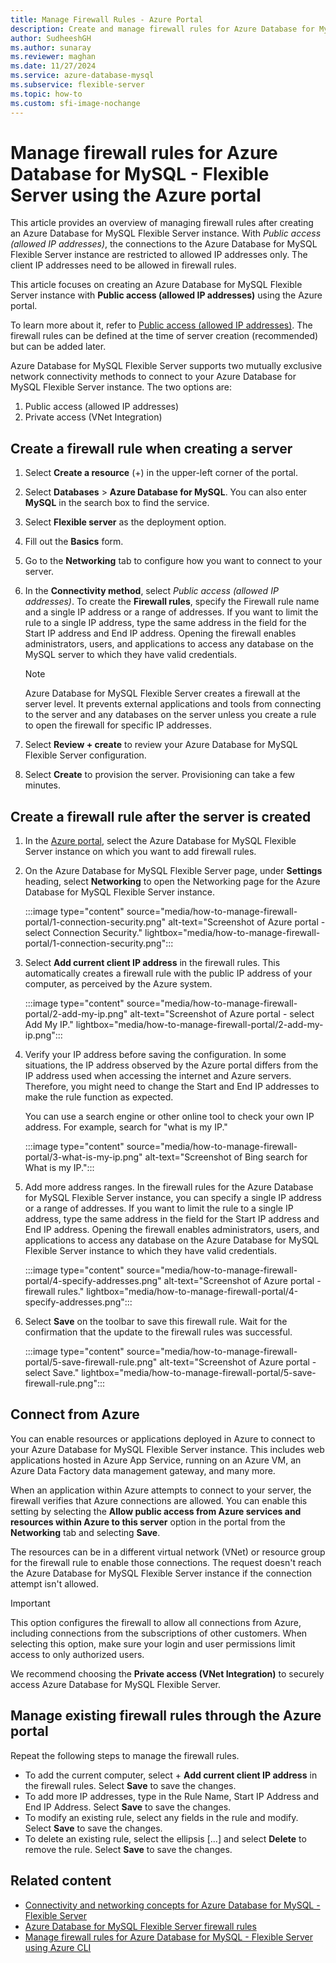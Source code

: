 ```yaml
---
title: Manage Firewall Rules - Azure Portal
description: Create and manage firewall rules for Azure Database for MySQL - Flexible Server using the Azure portal.
author: SudheeshGH
ms.author: sunaray
ms.reviewer: maghan
ms.date: 11/27/2024
ms.service: azure-database-mysql
ms.subservice: flexible-server
ms.topic: how-to
ms.custom: sfi-image-nochange
---
```


# Manage firewall rules for Azure Database for MySQL - Flexible Server using the Azure portal

This article provides an overview of managing firewall rules after creating an Azure Database for MySQL Flexible Server instance. With *Public access (allowed IP addresses)*, the connections to the Azure Database for MySQL Flexible Server instance are restricted to allowed IP addresses only. The client IP addresses need to be allowed in firewall rules.

This article focuses on creating an Azure Database for MySQL Flexible Server instance with **Public access (allowed IP addresses)** using the Azure portal.

To learn more about it, refer to [Public access (allowed IP addresses)](./concepts-networking-public.md#public-access-allowed-ip-addresses). The firewall rules can be defined at the time of server creation (recommended) but can be added later.

Azure Database for MySQL Flexible Server supports two mutually exclusive network connectivity methods to connect to your Azure Database for MySQL Flexible Server instance. The two options are:

1. Public access (allowed IP addresses)
1. Private access (VNet Integration)

## Create a firewall rule when creating a server

1. Select **Create a resource** (+) in the upper-left corner of the portal.
1. Select **Databases** > **Azure Database for MySQL**. You can also enter **MySQL** in the search box to find the service.
1. Select **Flexible server** as the deployment option.
1. Fill out the **Basics** form.
1. Go to the **Networking** tab to configure how you want to connect to your server.
1. In the **Connectivity method**, select *Public access (allowed IP addresses)*. To create the **Firewall rules**, specify the Firewall rule name and a single IP address or a range of addresses. If you want to limit the rule to a single IP address, type the same address in the field for the Start IP address and End IP address. Opening the firewall enables administrators, users, and applications to access any database on the MySQL server to which they have valid credentials.

   > [!NOTE]  
   > Azure Database for MySQL Flexible Server creates a firewall at the server level. It prevents external applications and tools from connecting to the server and any databases on the server unless you create a rule to open the firewall for specific IP addresses.

1. Select **Review + create** to review your Azure Database for MySQL Flexible Server configuration.
1. Select **Create** to provision the server. Provisioning can take a few minutes.

## Create a firewall rule after the server is created

1. In the [Azure portal](https://portal.azure.com/), select the Azure Database for MySQL Flexible Server instance on which you want to add firewall rules.

1. On the Azure Database for MySQL Flexible Server page, under **Settings** heading, select **Networking** to open the Networking page for the Azure Database for MySQL Flexible Server instance.

   :::image type="content" source="media/how-to-manage-firewall-portal/1-connection-security.png" alt-text="Screenshot of Azure portal - select Connection Security." lightbox="media/how-to-manage-firewall-portal/1-connection-security.png":::

1. Select **Add current client IP address** in the firewall rules. This automatically creates a firewall rule with the public IP address of your computer, as perceived by the Azure system.

   :::image type="content" source="media/how-to-manage-firewall-portal/2-add-my-ip.png" alt-text="Screenshot of Azure portal - select Add My IP." lightbox="media/how-to-manage-firewall-portal/2-add-my-ip.png":::

1. Verify your IP address before saving the configuration. In some situations, the IP address observed by the Azure portal differs from the IP address used when accessing the internet and Azure servers. Therefore, you might need to change the Start and End IP addresses to make the rule function as expected.

   You can use a search engine or other online tool to check your own IP address. For example, search for "what is my IP."

   :::image type="content" source="media/how-to-manage-firewall-portal/3-what-is-my-ip.png" alt-text="Screenshot of Bing search for What is my IP.":::

1. Add more address ranges. In the firewall rules for the Azure Database for MySQL Flexible Server instance, you can specify a single IP address or a range of addresses. If you want to limit the rule to a single IP address, type the same address in the field for the Start IP address and End IP address. Opening the firewall enables administrators, users, and applications to access any database on the Azure Database for MySQL Flexible Server instance to which they have valid credentials.

   :::image type="content" source="media/how-to-manage-firewall-portal/4-specify-addresses.png" alt-text="Screenshot of Azure portal - firewall rules." lightbox="media/how-to-manage-firewall-portal/4-specify-addresses.png":::

1. Select **Save** on the toolbar to save this firewall rule. Wait for the confirmation that the update to the firewall rules was successful.

   :::image type="content" source="media/how-to-manage-firewall-portal/5-save-firewall-rule.png" alt-text="Screenshot of Azure portal - select Save." lightbox="media/how-to-manage-firewall-portal/5-save-firewall-rule.png":::

## Connect from Azure

You can enable resources or applications deployed in Azure to connect to your Azure Database for MySQL Flexible Server instance. This includes web applications hosted in Azure App Service, running on an Azure VM, an Azure Data Factory data management gateway, and many more.

When an application within Azure attempts to connect to your server, the firewall verifies that Azure connections are allowed. You can enable this setting by selecting the **Allow public access from Azure services and resources within Azure to this server** option in the portal from the **Networking** tab and selecting **Save**.

The resources can be in a different virtual network (VNet) or resource group for the firewall rule to enable those connections. The request doesn't reach the Azure Database for MySQL Flexible Server instance if the connection attempt isn't allowed.

> [!IMPORTANT]  
> This option configures the firewall to allow all connections from Azure, including connections from the subscriptions of other customers. When selecting this option, make sure your login and user permissions limit access to only authorized users.
>  
> We recommend choosing the **Private access (VNet Integration)** to securely access Azure Database for MySQL Flexible Server.

## Manage existing firewall rules through the Azure portal

Repeat the following steps to manage the firewall rules.

- To add the current computer, select + **Add current client IP address** in the firewall rules. Select **Save** to save the changes.
- To add more IP addresses, type in the Rule Name, Start IP Address and End IP Address. Select **Save** to save the changes.
- To modify an existing rule, select any fields in the rule and modify. Select **Save** to save the changes.
- To delete an existing rule, select the ellipsis [...] and select **Delete** to remove the rule. Select **Save** to save the changes.

## Related content

- [Connectivity and networking concepts for Azure Database for MySQL - Flexible Server](concepts-networking.md)
- [Azure Database for MySQL Flexible Server firewall rules](./concepts-networking-public.md#public-access-allowed-ip-addresses)
- [Manage firewall rules for Azure Database for MySQL - Flexible Server using Azure CLI](how-to-manage-firewall-cli.md)
